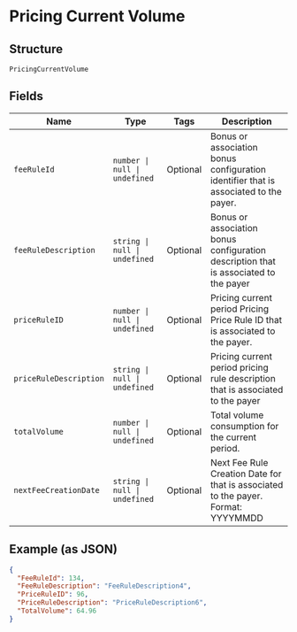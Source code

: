 
# Pricing Current Volume

## Structure

`PricingCurrentVolume`

## Fields

| Name | Type | Tags | Description |
|  --- | --- | --- | --- |
| `feeRuleId` | `number \| null \| undefined` | Optional | Bonus or association bonus configuration identifier  that is associated to the payer. |
| `feeRuleDescription` | `string \| null \| undefined` | Optional | Bonus or association bonus configuration description that is associated to the payer |
| `priceRuleID` | `number \| null \| undefined` | Optional | Pricing current period Pricing Price Rule ID that is associated to the payer. |
| `priceRuleDescription` | `string \| null \| undefined` | Optional | Pricing current period pricing rule description that is associated to the payer |
| `totalVolume` | `number \| null \| undefined` | Optional | Total volume consumption for the current period. |
| `nextFeeCreationDate` | `string \| null \| undefined` | Optional | Next Fee Rule Creation Date for that is associated to the payer.<br>Format: YYYYMMDD |

## Example (as JSON)

```json
{
  "FeeRuleId": 134,
  "FeeRuleDescription": "FeeRuleDescription4",
  "PriceRuleID": 96,
  "PriceRuleDescription": "PriceRuleDescription6",
  "TotalVolume": 64.96
}
```

